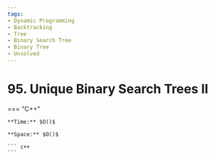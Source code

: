 ```yaml
---
tags:
- Dynamic Programming
- Backtracking
- Tree
- Binary Search Tree
- Binary Tree
- Unsolved
---
```



# 95. Unique Binary Search Trees II

=== "C++"

    **Time:** $O()$

    **Space:** $O()$

    ``` c++
    ```